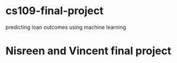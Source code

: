 # cs109-final-project
predicting loan outcomes using machine learning
# Nisreen and Vincent final project 
